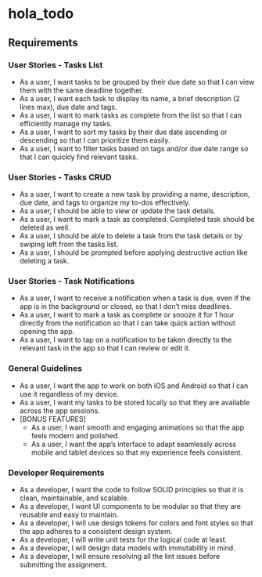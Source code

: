 # hola_todo

## Requirements

### User Stories - Tasks List
- As a user, I want tasks to be grouped by their due date so that I can view them with the same deadline together.
- As a user, I want each task to display its name, a brief description (2 lines max), due date and tags.
- As a user, I want to mark tasks as complete from the list so that I can efficiently manage my tasks.
- As a user, I want to sort my tasks by their due date ascending or descending so that I can prioritize them easily.
- As a user, I want to filter tasks based on tags and/or due date range so that I can quickly find relevant tasks.

### User Stories - Tasks CRUD
- As a user, I want to create a new task by providing a name, description, due date, and tags to organize my to-dos effectively.
- As a user, I should be able to view or update the task details.
- As a user, I want to mark a task as completed. Completed task should be deleted as well.
- As a user, I should be able to delete a task from the task details or by swiping left from the tasks list.
- As a user, I should be prompted before applying destructive action like deleting a task.


### User Stories - Task Notifications
- As a user, I want to receive a notification when a task is due, even if the app is in the background or closed, so that I don’t miss deadlines.
- As a user, I want to mark a task as complete or snooze it for 1 hour directly from the notification so that I can take quick action without opening the app.
- As a user, I want to tap on a notification to be taken directly to the relevant task in the app so that I can review or edit it.

### General Guidelines
- As a user, I want the app to work on both iOS and Android so that I can use it regardless of my device.
- As a user, I want my tasks to be stored locally so that they are available across the app sessions.
- [BONUS FEATURES]
	- As a user, I want smooth and engaging animations so that the app feels modern and polished.
	- As a user, I want the app’s interface to adapt seamlessly across mobile and tablet devices so that my experience feels consistent.

### Developer Requirements
- As a developer, I want the code to follow SOLID principles so that it is clean, maintainable, and scalable.
- As a developer, I want UI components to be modular so that they are reusable and easy to maintain.
- As a developer, I will use design tokens for colors and font styles so that the app adheres to a consistent design system.
- As a developer, I will write unit tests for the logical code at least.
- As a developer, I will design data models with immutability in mind.
- As a developer, I will ensure resolving all the lint issues before submitting the assignment.
